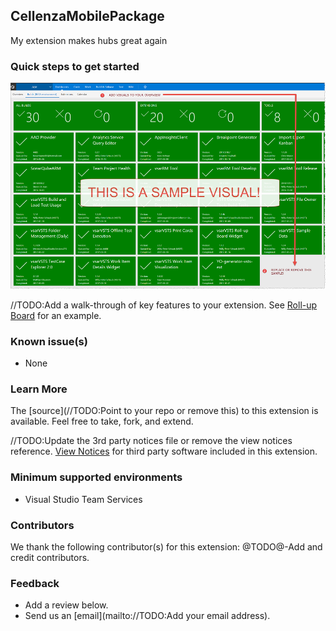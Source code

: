 ## CellenzaMobilePackage ##

My extension makes hubs great again

### Quick steps to get started ###

![](/static/images/Screen1.png)

//TODO:Add a walk-through of key features to your extension. See [Roll-up Board](https://marketplace.visualstudio.com/items?itemName=ms-devlabs.RollUpBoard) for an example.

### Known issue(s)

- None

### Learn More

The [source](//TODO:Point to your repo or remove this) to this extension is available. Feel free to take, fork, and extend.

//TODO:Update the 3rd party notices file or remove the view notices reference.
[View Notices](https://marketplace.visualstudio.com/_apis/public/gallery/publisher/cellenza/extension/cellenza-mobile-package/latest/assetbyname/ThirdPartyNotices.txt) for third party software included in this extension.

### Minimum supported environments ###

- Visual Studio Team Services

### Contributors ###

We thank the following contributor(s) for this extension: @TODO@-Add and credit contributors.

### Feedback ###
- Add a review below.
- Send us an [email](mailto://TODO:Add your email address).